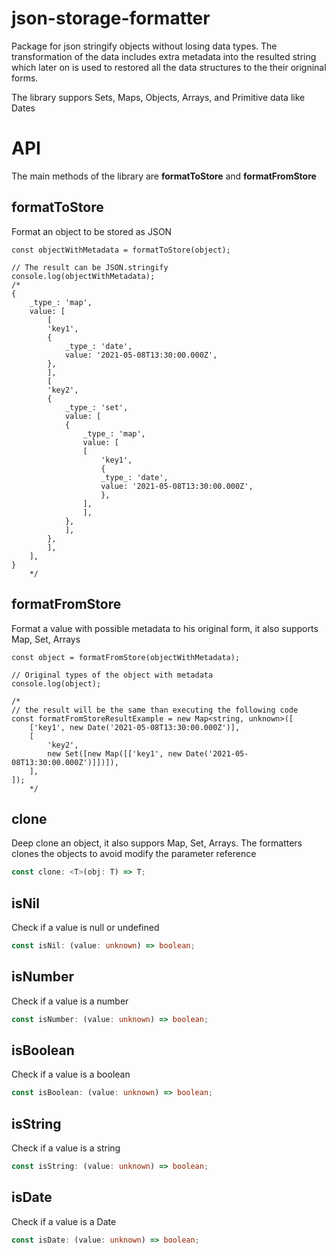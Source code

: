 # json-storage-formatter

Package for json stringify objects without losing data types. The transformation of the data includes extra metadata into the resulted string which later on is used to restored all the data structures to the their origninal forms.

The library suppors Sets, Maps, Objects, Arrays, and Primitive data like Dates

# API

The main methods of the library are **formatToStore** and **formatFromStore**

## formatToStore

Format an object to be stored as JSON

```TS
const objectWithMetadata = formatToStore(object);

// The result can be JSON.stringify
console.log(objectWithMetadata);
/*
{
    _type_: 'map',
    value: [
        [
        'key1',
        {
            _type_: 'date',
            value: '2021-05-08T13:30:00.000Z',
        },
        ],
        [
        'key2',
        {
            _type_: 'set',
            value: [
            {
                _type_: 'map',
                value: [
                [
                    'key1',
                    {
                    _type_: 'date',
                    value: '2021-05-08T13:30:00.000Z',
                    },
                ],
                ],
            },
            ],
        },
        ],
    ],
}
    */

```

## formatFromStore

Format a value with possible metadata to his original form, it also supports Map, Set, Arrays

```TS
const object = formatFromStore(objectWithMetadata);

// Original types of the object with metadata
console.log(object);

/*
// the result will be the same than executing the following code
const formatFromStoreResultExample = new Map<string, unknown>([
    ['key1', new Date('2021-05-08T13:30:00.000Z')],
    [
        'key2',
        new Set([new Map([['key1', new Date('2021-05-08T13:30:00.000Z')]])]),
    ],
]);
    */
```

## clone

Deep clone an object, it also suppors Map, Set, Arrays.
The formatters clones the objects to avoid modify the parameter reference

```ts
const clone: <T>(obj: T) => T;
```

## isNil

Check if a value is null or undefined

```ts
const isNil: (value: unknown) => boolean;
```

## isNumber

Check if a value is a number

```ts
const isNumber: (value: unknown) => boolean;
```

## isBoolean

Check if a value is a boolean

```ts
const isBoolean: (value: unknown) => boolean;
```

## isString

Check if a value is a string

```ts
const isString: (value: unknown) => boolean;
```

## isDate

Check if a value is a Date

```ts
const isDate: (value: unknown) => boolean;
```

